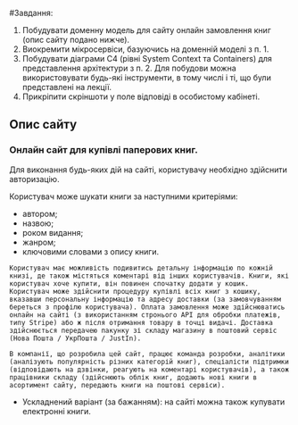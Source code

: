 #Завдання:

1. Побудувати доменну модель для сайту онлайн замовлення книг (опис сайту подано нижче).
2. Виокремити мікросервіси, базуючись на доменній моделі з п. 1.
3. Побудувати діаграми C4 (рівні System Context та Containers) для представлення архітектури з п. 2. Для побудови можна використовувати будь-які інструменти, в тому числі і ті, що були представлені на лекції.
4. Прикріпити скріншоти у поле відповіді в особистому кабінеті.

## Опис сайту

### Онлайн сайт для купівлі паперових книг.

Для виконання будь-яких дій на сайті, користувачу необхідно здійснити авторизацію.

Користувач може шукати книги за наступними критеріями:

- автором;
- назвою;
- роком видання;
- жанром;
- ключовими словами з опису книги.

```
Користувач має можливість подивитись детальну інформацію по кожній книзі, де також містяться коментарі від інших користувачів. Книги, які користувач хоче купити, він повинен спочатку додати у кошик. Користувач може здійснити процедуру купівлі всіх книг з кошику, вказавши персональну інформацію та адресу доставки (за замовчуванням береться з профілю користувача). Оплата замовлення може здійснюватись онлайн на сайті (з викориcтанням стронього API для обробки платежів, типу Stripe) або ж після отримання товару в точці видачі. Доставка здійснюється передачею пакунку зі складу магазину в поштовий сервіс (Нова Пошта / УкрПошта / JustIn).
```

```
В компанії, що розробила цей сайт, працює команда розробки, аналітики (аналізують популярність різних категорій книг), спеціалісти підтримки (відповідають на дзвінки, реагують на коментарі користувачів), а також працівники складу (здійснюють облік книг, додають нові книги в асортимент сайту, передають книги на поштові сервіси).
```

- Ускладнений варіант (за бажанням): на сайті можна також купувати електронні книги.
